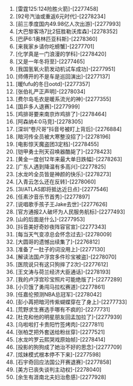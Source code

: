 
1. [雷霆125:124险胜火箭]-[2277458]
1. [92号汽油或重返6元时代]-[2278234]
1. [前三季度国内49.98亿人次出游]-[2277993]
1. [大巴黎客场7比2狂胜勒沃库森]-[2278352]
1. [巴萨6:1奥林匹亚科斯]-[2278360]
1. [来我家乡请你吃螃蟹]-[2277701]
1. [化学真是一门浪漫的学科]-[2278420]
1. [又是一年冬将至]-[2277465]
1. [我国氢氧火箭发动机试车成功]-[2277951]
1. [师傅开的不是车是巡回演出]-[2277137]
1. [暖fufu的冬日ootd]-[2277357]
1. [张伯礼严正声明]-[2278034]
1. [费尔岛毛衣是暖系流光的神]-[2277355]
1. [国乒多人退赛]-[2277999]
1. [鸡排哥要来南京炸鸡排了]-[2278464]
1. [阿森纳4:0马竞]-[2278305]
1. [深圳“卷尺哥”抖音号被盯上背后]-[2276884]
1. [暗河传全员被大寒整没招了]-[2278196]
1. [电影惊天魔盗团3定档]-[2278455]
1. [铠甲勇士刑天召唤器酷毙了]-[2278423]
1. [黄金一度创12年来最大单日跌幅]-[2278263]
1. [广东人遇到降温有多高兴]-[2277825]
1. [水龙吟全员皆是神颜的快乐]-[2278273]
1. [入青云怎么还在反转]-[2278060]
1. [3I/ATLAS即将抵达近日点]-[2277546]
1. [任素汐音乐节首秀]-[2277897]
1. [说唱歌手孩子王Jake去世]-[2277626]
1. [官方通报2人破坏为人民服务航标]-[2277493]
1. [山的后面是什么]-[2277953]
1. [抖音美好奇妙夜阵容官宣]-[2277343]
1. [每当天气变凉总会怀念过去]-[2278009]
1. [大圆哥的遗憾出续集了]-[2276812]
1. [准备了一肚子的词没用上]-[2277130]
1. [解读法国卢浮宫多件珍宝被盗]-[2278070]
1. [医院说只有这只狗摔了2次]-[2277612]
1. [王文涛与荷兰经济大臣通话]-[2278193]
1. [我的卢浮宫珍宝照片可能绝版了]-[2277289]
1. [小贝饿了勇闯马拉松赛道]-[2277861]
1. [任嘉伦预测NBA总冠军]-[2278042]
1. [彭小苒把暗河传紫蝴蝶穿在了身上]-[2277733]
1. [荒野求生赛选手哪有不疯的]-[2277731]
1. [杜克和他的明星朋友回孟加拉了]-[2277939]
1. [乌啦啦打卡贵阳竹签烤肉]-[2277811]
1. [张柏芝把外套送给粉丝穿]-[2277521]
1. [水龙吟罗云熙哭戏原始帧]-[2278414]
1. [投影的狗狗成了她治不好的思念]-[2277709]
1. [炫妹模式根本停不下来]-[2277598]
1. [石宇奇回应法国公开赛退赛]-[2277858]
1. [美方已丧失谈判主动权]-[2278040]
1. [余生有涯南北夫妇治愈感]-[2277928]
